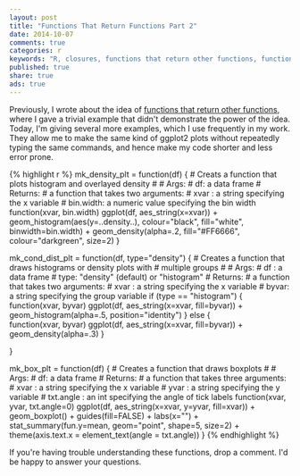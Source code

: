 ```yaml
---
layout: post
title: "Functions That Return Functions Part 2"
date: 2014-10-07
comments: true
categories: r
keywords: "R, closures, functions that return other functions, function factory"
published: true
share: true
ads: true
---
```


Previously, I wrote about the idea of [functions that return other functions](http://masterr.org/r/functions-that-return-functions/), where I gave a trivial example that didn't demonstrate the power of the idea. Today, I'm giving several more examples, which I use frequently in my work. They allow me to make the same kind of ggplot2 plots without repeatedly typing the same commands, and hence make my code shorter and less error prone. 

{% highlight r %}
mk_density_plt = function(df) {
        # Creats a function that plots histogram and overlayed density 
        # 
        # Args:
        #       df: a data frame
        # Returns:
        #       a function that takes two arguments:
        #               xvar     : a string specifying the x variable
        #               bin.width: a numeric value specifying the bin width
        function(xvar, bin.width)
                ggplot(df, aes_string(x=xvar)) + 
                geom_histogram(aes(y=..density..), colour="black", 
                               fill="white", binwidth=bin.width) +
                geom_density(alpha=.2, fill="#FF6666", 
                             colour="darkgreen", size=2)
}

mk_cond_dist_plt = function(df, type="density") {
        # Creates a function that draws histograms or density plots with
        # multiple groups
        #
        # Args:
        #       df  : a data frame
        #       type: "density" (default) or "histogram"
        # Returns:
        #       a function that takes two arguments:
        #               xvar : a string specifying the x variable
        #               byvar: a string specifying the group variable
        if (type == "histogram") {
                function(xvar, byvar)
                        ggplot(df, aes_string(x=xvar, fill=byvar)) + 
                        geom_histogram(alpha=.5, position="identity")
        } else {       
                function(xvar, byvar)
                        ggplot(df, aes_string(x=xvar, fill=byvar)) + 
                        geom_density(alpha=.3)
        }
        
}

mk_box_plt = function(df) {
        # Creates a function that draws boxplots
        #
        # Args:
        #       df: a data frame
        # Returns:
        #       a function that takes three arguments:
        #               xvar      : a string specifying the x variable
        #               yvar      : a string specifying the y variable
        #               txt.angle : an int specifying the angle of tick labels
        function(xvar, yvar, txt.angle=0)
                ggplot(df, aes_string(x=xvar, y=yvar, fill=xvar)) + 
                geom_boxplot() + guides(fill=FALSE) + labs(x="") +
                stat_summary(fun.y=mean, geom="point", shape=5, size=2) +
                theme(axis.text.x = element_text(angle = txt.angle))
}
{% endhighlight %}

If you're having trouble understanding these functions, drop a comment. I'd be happy to answer your questions.
